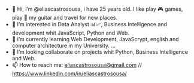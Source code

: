 - 👋 Hi, I’m @eliascastrosousa, i have 25 years old. I like play 🎮 games, play 🎸 my guitar and travel for new places.
- 👀 I’m interested in Data Analyst 📊📈, Business Intelligence and development whit JavaScript, Python and Web.
- 🌱 I’m currently learning Web Development, JavaScrypt, english and computer architecture in my University.
  ...
- 💞️ I’m looking collaborate on projects whit Python, Business Intelligence and Web.
- 📫 How to reach me: eliascastrosousa@gmail.com // https://www.linkedin.com/in/eliascastrosousa/

<!---
eliascastrosousa/eliascastrosousa is a ✨ special ✨ repository because its `README.md` (this file) appears on your GitHub profile.
You can click the Preview link to take a look at your changes.
--->
